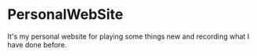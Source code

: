 # PersonalWebSite
It's my personal website for playing some things new and recording what I have done before.
